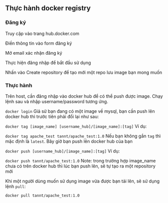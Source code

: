 ## Thực hành docker registry
### Đăng ký
Truy cập vào trang hub.docker.com

Điền thông tin vào form đăng ký

Mở email xác nhận đăng ký

Thực hiện đăng nhập để bắt đầu sử dụng

Nhấn vào Create repository để tạo mới một repo lưu image bạn mong muốn

### Thực hành
Trên host, cần đăng nhập vào docker hub để có thể push được image. Chạy lệnh sau và nhập username/password tương ứng.

`docker login`
Giả sử bạn đang có một image về mysql, bạn cần push lên docker hub thì trước tiên phải đổi lại như sau:

`docker tag [image_name] [username_hub]/[image_name]:[tag]`
Ví dụ:

`docker tag apache_test tannt/apache_test:1.0`
Nếu bạn không gắn `tag` thì mặc định là `latest`. Bây giờ bạn push lên docker hub của bạn

`docker push [username_hub]/[image_name]:[tag]`
Ví dụ:

`docker push tannt/apache_test:1.0`
Note: trong trường hợp image_name chưa có trên docker hub thì lúc bạn push lên, sẽ tự tạo ra một repository mới

Khi một người dùng muốn sử dụng image vừa được bạn tải lên, sẽ sử dụng lệnh `pull`:

`docker pull tannt/apache_test:1.0`

